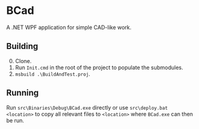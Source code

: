 BCad
====

A .NET WPF application for simple CAD-like work.

## Building

0. Clone.
1. Run `Init.cmd` in the root of the project to populate the submodules.
2. `msbuild .\BuildAndTest.proj`.

## Running

Run `src\Binaries\Debug\BCad.exe` directly or use `src\deploy.bat <location>` to copy all relevant files
to `<location>` where `BCad.exe` can then be run.
